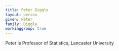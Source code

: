 ```yaml
---
title: Peter Diggle
layout: person
given: Peter
family: Diggle
workinggroup: true
---
```


Peter is Professor of Statistics, Lancaster University
